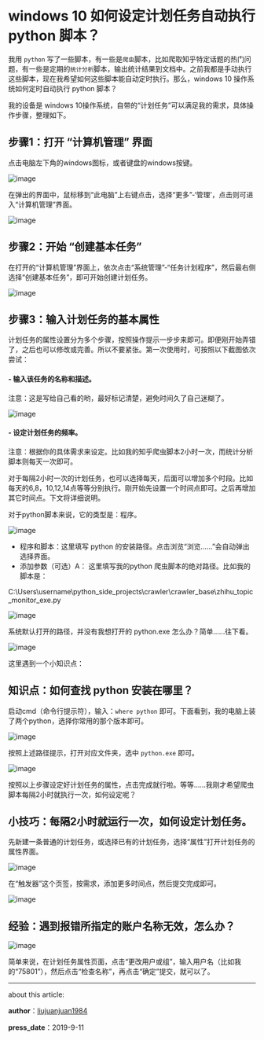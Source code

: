 # windows 10 如何设定计划任务自动执行 python 脚本？

我用 `python` 写了一些脚本，有一些是`爬虫`脚本，比如爬取知乎特定话题的热门问题，有一些是定期的`统计分析`脚本，输出统计结果到文档中。之前我都是手动执行这些脚本，现在我希望如何这些脚本能自动定时执行。那么，windows 10 操作系统如何定时自动执行 python 脚本？

我的设备是 windows 10操作系统，自带的“计划任务”可以满足我的需求，具体操作步骤，整理如下。

## 步骤1：打开 “计算机管理” 界面

点击电脑左下角的windows图标，或者键盘的windows按键。

![image](https://user-images.githubusercontent.com/31027645/64669032-87ca3300-d492-11e9-8158-3be079f41812.png)

在弹出的界面中，鼠标移到“此电脑”上右键点击，选择“更多”-‘管理’，点击则可进入“计算机管理”界面。

![image](https://user-images.githubusercontent.com/31027645/64668693-1d64c300-d491-11e9-9ebd-062ce7f02dfe.png)

## 步骤2：开始 “创建基本任务”

在打开的“计算机管理”界面上，依次点击“系统管理”-“任务计划程序”，然后最右侧选择“创建基本任务”，即可开始创建计划任务。

![image](https://user-images.githubusercontent.com/31027645/64669112-d677cd00-d492-11e9-8583-c467922e3751.png)

## 步骤3：输入计划任务的基本属性

计划任务的属性设置分为多个步骤，按照操作提示一步步来即可。即便刚开始弄错了，之后也可以修改或完善。所以不要紧张。第一次使用时，可按照以下截图依次尝试：

#### - 输入该任务的名称和描述。

注意：这是写给自己看的哟，最好标记清楚，避免时间久了自己迷糊了。

![image](https://user-images.githubusercontent.com/31027645/64669135-ef807e00-d492-11e9-8ddd-2d99184ca6bf.png)

#### - 设定计划任务的频率。

注意：根据你的具体需求来设定。比如我的知乎爬虫脚本2小时一次，而统计分析脚本则每天一次即可。

对于每隔2小时一次的计划任务，也可以选择每天，后面可以增加多个时段。比如每天的6,8，10,12,14点等等分别执行。刚开始先设置一个时间点即可。之后再增加其它时间点。下文将详细说明。

对于python脚本来说，它的类型是：程序。

![image](https://user-images.githubusercontent.com/31027645/64669343-cd3b3000-d493-11e9-953f-37898b2e1504.png)

- 程序和脚本：这里填写 python 的安装路径。点击浏览“浏览……”会自动弹出选择界面。
- 添加参数（可选）A： 这里填写我的python 爬虫脚本的绝对路径。比如我的脚本是：

C:\Users\username\python_side_projects\crawler\crawler_base\zhihu_topic_monitor_exe.py

![image](https://user-images.githubusercontent.com/31027645/64669351-d62c0180-d493-11e9-91db-bef6b78fa27e.png)

系统默认打开的路径，并没有我想打开的 python.exe 怎么办？简单……往下看。

![image](https://user-images.githubusercontent.com/31027645/64669364-dd530f80-d493-11e9-93f6-b87287d4ae6d.png)

这里遇到一个小知识点：

## 知识点：如何查找 python 安装在哪里？

启动cmd（命令行提示符），输入：`where python` 即可。下面看到，我的电脑上装了两个python，选择你常用的那个版本即可。

![image](https://user-images.githubusercontent.com/31027645/64669371-e3e18700-d493-11e9-9d2f-81604f6e9218.png)

按照上述路径提示，打开对应文件夹，选中 `python.exe` 即可。

![image](https://user-images.githubusercontent.com/31027645/64669393-f6f45700-d493-11e9-88af-4bc3c29c6f18.png)

按照以上步骤设定好计划任务的属性，点击完成就行啦。等等……我刚才希望爬虫脚本每隔2小时就执行一次，如何设定呢？

## 小技巧：每隔2小时就运行一次，如何设定计划任务。

先新建一条普通的计划任务，或选择已有的计划任务，选择“属性”打开计划任务的属性界面。

![image](https://user-images.githubusercontent.com/31027645/64669421-17241600-d494-11e9-96ba-e1a2d70e22f3.png)

在“触发器”这个页签，按需求，添加更多时间点，然后提交完成即可。

![image](https://user-images.githubusercontent.com/31027645/64669443-2b681300-d494-11e9-96be-d39db509047a.png)

## 经验：遇到报错所指定的账户名称无效，怎么办？

![image](https://user-images.githubusercontent.com/31027645/64669499-5b171b00-d494-11e9-8637-af01eb818b99.png)

简单来说，在计划任务属性页面，点击“更改用户或组”，输入用户名（比如我的“75801”），然后点击“检查名称”，再点击“确定”提交，就可以了。

---

about this article:

**author**：[liujuanjuan1984](https://github.com/liujuanjuan1984)

**press_date**：2019-9-11
